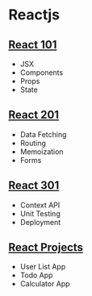 # Reactjs

## [React 101](./react101)
  - JSX
  - Components
  - Props
  - State

## [React 201](./react201)
  - Data Fetching
  - Routing
  - Memoization
  - Forms
  
## [React 301](./react301)
  - Context API
  - Unit Testing
  - Deployment
  
## [React Projects](./reactProjects)
  - User List App
  - Todo App
  - Calculator App
